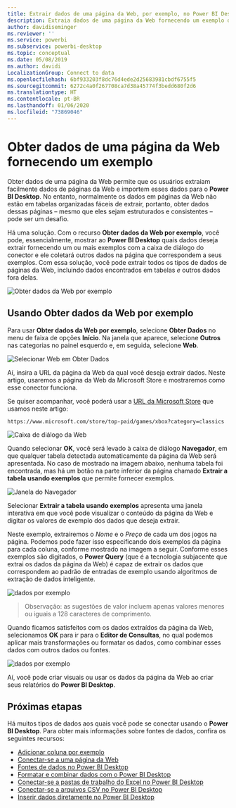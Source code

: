 ```yaml
---
title: Extrair dados de uma página da Web, por exemplo, no Power BI Desktop
description: Extraia dados de uma página da Web fornecendo um exemplo dos dados dos quais deseja efetuar pull
author: davidiseminger
ms.reviewer: ''
ms.service: powerbi
ms.subservice: powerbi-desktop
ms.topic: conceptual
ms.date: 05/08/2019
ms.author: davidi
LocalizationGroup: Connect to data
ms.openlocfilehash: 6bf933203f8dc76d4ede2d25683981cbdf6755f5
ms.sourcegitcommit: 6272c4a0f267708ca7d38a45774f3bedd680f2d6
ms.translationtype: HT
ms.contentlocale: pt-BR
ms.lasthandoff: 01/06/2020
ms.locfileid: "73869046"
---
```

# <a name="get-data-from-a-web-page-by-providing-an-example"></a>Obter dados de uma página da Web fornecendo um exemplo

Obter dados de uma página da Web permite que os usuários extraiam facilmente dados de páginas da Web e importem esses dados para o **Power BI Desktop**. No entanto, normalmente os dados em páginas da Web não estão em tabelas organizadas fáceis de extrair, portanto, obter dados dessas páginas – mesmo que eles sejam estruturados e consistentes – pode ser um desafio. 

Há uma solução. Com o recurso **Obter dados da Web por exemplo**, você pode, essencialmente, mostrar ao **Power BI Desktop** quais dados deseja extrair fornecendo um ou mais exemplos com a caixa de diálogo do conector e ele coletará outros dados na página que correspondem a seus exemplos. Com essa solução, você pode extrair todos os tipos de dados de páginas da Web, incluindo dados encontrados em tabelas *e* outros dados fora delas. 

![Obter dados da Web por exemplo](media/desktop-connect-to-web-by-example/web-by-example_01.png)



## <a name="using-get-data-from-web-by-example"></a>Usando Obter dados da Web por exemplo

Para usar **Obter dados da Web por exemplo**, selecione **Obter Dados** no menu de faixa de opções **Início**. Na janela que aparece, selecione **Outros** nas categorias no painel esquerdo e, em seguida, selecione **Web**.

![Selecionar Web em Obter Dados](media/desktop-connect-to-web-by-example/web-by-example_03.png)

Aí, insira a URL da página da Web da qual você deseja extrair dados. Neste artigo, usaremos a página da Web da Microsoft Store e mostraremos como esse conector funciona. 

Se quiser acompanhar, você poderá usar a [URL da Microsoft Store](https://www.microsoft.com/store/top-paid/games/xbox?category=classics) que usamos neste artigo:

    https://www.microsoft.com/store/top-paid/games/xbox?category=classics

![Caixa de diálogo da Web](media/desktop-connect-to-web-by-example/web-by-example_04.png)

Quando selecionar **OK**, você será levado à caixa de diálogo **Navegador**, em que qualquer tabela detectada automaticamente da página da Web será apresentada. No caso de mostrado na imagem abaixo, nenhuma tabela foi encontrada, mas há um botão na parte inferior da página chamado **Extrair a tabela usando exemplos** que permite fornecer exemplos.


![Janela do Navegador](media/desktop-connect-to-web-by-example/web-by-example_05.png)

Selecionar **Extrair a tabela usando exemplos** apresenta uma janela interativa em que você pode visualizar o conteúdo da página da Web e digitar os valores de exemplo dos dados que deseja extrair. 

Neste exemplo, extrairemos o *Nome* e o *Preço* de cada um dos jogos na página. Podemos pode fazer isso especificando dois exemplos da página para cada coluna, conforme mostrado na imagem a seguir. Conforme esses exemplos são digitados, o **Power Query** (que é a tecnologia subjacente que extrai os dados da página da Web) é capaz de extrair os dados que correspondem ao padrão de entradas de exemplo usando algoritmos de extração de dados inteligente.

![dados por exemplo](media/desktop-connect-to-web-by-example/web-by-example_06.png)

> Observação: as sugestões de valor incluem apenas valores menores ou iguais a 128 caracteres de comprimento.

Quando ficamos satisfeitos com os dados extraídos da página da Web, selecionamos **OK** para ir para o **Editor de Consultas**, no qual podemos aplicar mais transformações ou formatar os dados, como combinar esses dados com outros dados ou fontes.

![dados por exemplo](media/desktop-connect-to-web-by-example/web-by-example_07.png)

Aí, você pode criar visuais ou usar os dados da página da Web ao criar seus relatórios do **Power BI Desktop**.


## <a name="next-steps"></a>Próximas etapas
Há muitos tipos de dados aos quais você pode se conectar usando o **Power BI Desktop**. Para obter mais informações sobre fontes de dados, confira os seguintes recursos:

* [Adicionar coluna por exemplo](desktop-add-column-from-example.md)
* [Conectar-se a uma página da Web](desktop-connect-to-web.md)
* [Fontes de dados no Power BI Desktop](desktop-data-sources.md)
* [Formatar e combinar dados com o Power BI Desktop](desktop-shape-and-combine-data.md)
* [Conectar-se a pastas de trabalho do Excel no Power BI Desktop](desktop-connect-excel.md)   
* [Conectar-se a arquivos CSV no Power BI Desktop](desktop-connect-csv.md)   
* [Inserir dados diretamente no Power BI Desktop](desktop-enter-data-directly-into-desktop.md)   

